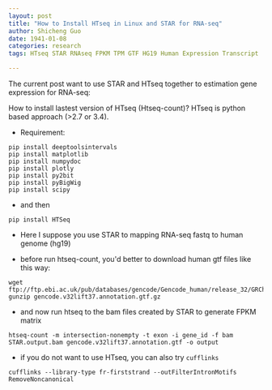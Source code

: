 ```yaml
---
layout: post
title: "How to Install HTseq in Linux and STAR for RNA-seq"
author: Shicheng Guo
date: 1941-01-08
categories: research
tags: HTseq STAR RNAseq FPKM TPM GTF HG19 Human Expression Transcript

---
```


The current post want to use STAR and HTseq together to estimation gene expression for RNA-seq: 

How to install lastest version of HTseq (Htseq-count)? HTseq is python based approach (>2.7 or 3.4). 

* Requirement:

```
pip install deeptoolsintervals
pip install matplotlib
pip install numpydoc
pip install plotly
pip install py2bit
pip install pyBigWig
pip install scipy
```

* and then 

`
pip install HTSeq
`

* Here I suppose you use STAR to mapping RNA-seq fastq to human genome (hg19) 

* before run htseq-count, you'd better to download human gtf files like this way: 
```
wget ftp://ftp.ebi.ac.uk/pub/databases/gencode/Gencode_human/release_32/GRCh37_mapping/gencode.v32lift37.annotation.gtf.gz
gunzip gencode.v32lift37.annotation.gtf.gz
```
* and now run htseq to the bam files created by STAR to generate FPKM matrix
```
htseq-count -m intersection-nonempty -t exon -i gene_id -f bam STAR.output.bam gencode.v32lift37.annotation.gtf -o output
```

* if you do not want to use HTseq, you can also try `cufflinks`

```
cufflinks --library-type fr-firststrand --outFilterIntronMotifs RemoveNoncanonical
```


